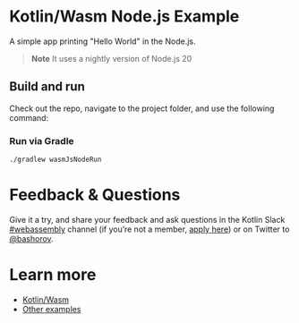 # Kotlin/Wasm Node.js Example

A simple app printing "Hello World" in the Node.js.

> **Note**
> It uses a nightly version of Node.js 20

## Build and run

Check out the repo, navigate to the project folder, and use the following command:

### Run via Gradle

`./gradlew wasmJsNodeRun`

# Feedback & Questions

Give it a try, and share your feedback and ask questions in the Kotlin Slack [#webassembly](https://slack-chats.kotlinlang.org/c/webassembly) channel (if you’re not a member, [apply here](https://kotl.in/slack)) or on Twitter to [@bashorov](https://twitter.com/bashorov).

# Learn more

* [Kotlin/Wasm](https://kotl.in/wasm/)
* [Other examples](../../../#examples)